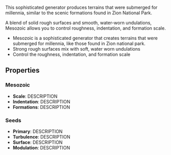 This sophisticated generator produces terrains that were submerged for millennia, similar to the scenic formations found in Zion National Park.  

A blend of solid rough surfaces and smooth, water-worn undulations, Mesozoic allows you to control roughness, indentation, and formation scale.

- Mesozoic is a sophisticated generator that creates terrains that were submerged for millennia, like those found in Zion national park.
- Strong rough surfaces mix with soft, water worn undulations
- Control the roughness, indentation, and formation scale

## Properties

### Mesozoic 
- **Scale**: DESCRIPTION
- **Indentation**: DESCRIPTION
- **Formations**: DESCRIPTION
### Seeds 
- **Primary**: DESCRIPTION
- **Turbulence**: DESCRIPTION
- **Surface**: DESCRIPTION
- **Modulation**: DESCRIPTION


